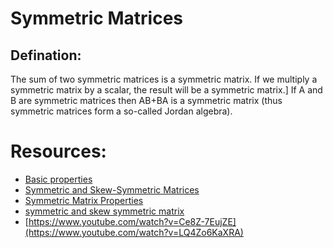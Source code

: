 # Symmetric Matrices
## Defination:
The sum of two symmetric matrices is a symmetric matrix.
If we multiply a symmetric matrix by a scalar, the result will be a symmetric matrix.]
If A and B are symmetric matrices then AB+BA is a symmetric matrix (thus symmetric matrices form a so-called Jordan algebra).
# Resources:
- [Basic properties](https://en.wikipedia.org/wiki/Symmetric_matrix)
- [Symmetric and Skew-Symmetric Matrices](https://www.toppr.com/guides/maths/matrices/symmetric-and-skew-symmetric-matrices/)
- [Symmetric Matrix Properties](https://builtin.com/data-science/symmetric-matrix)
- [symmetric and skew symmetric matrix](https://www.youtube.com/watch?v=Ce8Z-7EujZE)
- [https://www.youtube.com/watch?v=Ce8Z-7EujZE](https://www.youtube.com/watch?v=LQ4Zo6KaXRA)
